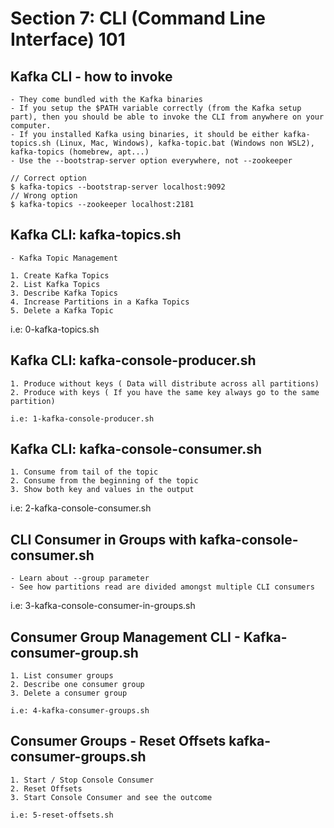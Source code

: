 # Section 7: CLI (Command Line Interface) 101

## Kafka CLI - how to invoke

    - They come bundled with the Kafka binaries
    - If you setup the $PATH variable correctly (from the Kafka setup part), then you should be able to invoke the CLI from anywhere on your computer.
    - If you installed Kafka using binaries, it should be either kafka-topics.sh (Linux, Mac, Windows), kafka-topic.bat (Windows non WSL2), 
    kafka-topics (homebrew, apt...)
    - Use the --bootstrap-server option everywhere, not --zookeeper

    // Correct option
    $ kafka-topics --bootstrap-server localhost:9092
    // Wrong option
    $ kafka-topics --zookeeper localhost:2181


## Kafka CLI: kafka-topics.sh

    - Kafka Topic Management

    1. Create Kafka Topics
    2. List Kafka Topics
    3. Describe Kafka Topics
    4. Increase Partitions in a Kafka Topics
    5. Delete a Kafka Topic


i.e: 0-kafka-topics.sh 

## Kafka CLI: kafka-console-producer.sh

    1. Produce without keys ( Data will distribute across all partitions)
    2. Produce with keys ( If you have the same key always go to the same partition)

    i.e: 1-kafka-console-producer.sh

## Kafka CLI: kafka-console-consumer.sh

    1. Consume from tail of the topic
    2. Consume from the beginning of the topic
    3. Show both key and values in the output

i.e: 2-kafka-console-consumer.sh

## CLI Consumer in Groups with kafka-console-consumer.sh

    - Learn about --group parameter
    - See how partitions read are divided amongst multiple CLI consumers

i.e: 3-kafka-console-consumer-in-groups.sh


## Consumer Group Management CLI - Kafka-consumer-group.sh


    1. List consumer groups
    2. Describe one consumer group
    3. Delete a consumer group

    i.e: 4-kafka-consumer-groups.sh


## Consumer Groups - Reset Offsets kafka-consumer-groups.sh

    1. Start / Stop Console Consumer
    2. Reset Offsets
    3. Start Console Consumer and see the outcome

    i.e: 5-reset-offsets.sh




